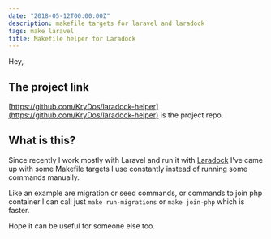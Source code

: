 ```yaml
---
date: "2018-05-12T00:00:00Z"
description: makefile targets for laravel and laradock
tags: make laravel
title: Makefile helper for Laradock
---
```


Hey,

## The project link

[https://github.com/KryDos/laradock-helper](https://github.com/KryDos/laradock-helper) is the project repo.

## What is this?

Since recently I work mostly with Laravel and run it with [Laradock](http://laradock.io/)
I've came up with some Makefile targets I use constantly instead of running some commands manually.

Like an example are migration or seed commands, or commands to join php container I can call just
`make run-migrations` or `make join-php` which is faster.

Hope it can be useful for someone else too.
